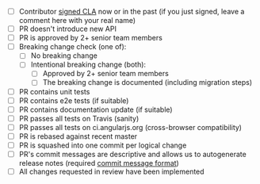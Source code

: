 
- [ ] Contributor [signed CLA](http://docs.angularjs.org/misc/contribute#CLA) now or in the past (if you just signed, leave a comment here with your real name)
- [ ] PR doesn't introduce new API
- [ ] PR is approved by 2+ senior team members
- [ ] Breaking change check (one of):
  - [ ] No breaking change
  - [ ] Intentional breaking change (both):
     - [ ] Approved by 2+ senior team members
     - [ ] The breaking change is documented (including migration steps)
- [ ] PR contains unit tests
- [ ] PR contains e2e tests (if suitable)
- [ ] PR contains documentation update (if suitable)
- [ ] PR passes all tests on Travis (sanity)
- [ ] PR passes all tests on ci.angularjs.org (cross-browser compatibility)
- [ ] PR is rebased against recent master
- [ ] PR is squashed into one commit per logical change
- [ ] PR's commit messages are descriptive and allows us to autogenerate release notes (required [commit message format](https://docs.google.com/document/d/1QrDFcIiPjSLDn3EL15IJygNPiHORgU1_OOAqWjiDU5Y/edit#))
- [ ] All changes requested in review have been implemented
